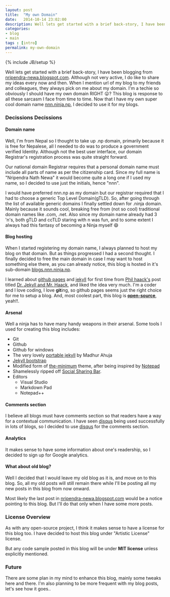 ```yaml
---
layout: post
title:  "My own Domain"
date:   2014-10-14 23:02:00
description: Well lets get started with a brief back-story, I have been blogging from <a href="http://nripendra-newa.blogspot.com">nripendra-newa.blogspot.com</a>. Although not very active, I do like to share my ideas every now and then. When I mention url of my blog to my friends and colleagues, they always pick on me about my domain... 
categories:
- blog
- main
tags : [intro]
permalink: my-own-domain
---
```

{% include JB/setup %}

Well lets get started with a brief back-story, I have been blogging from [nripendra-newa.blogspot.com](http://nripendra-newa.blogspot.com). Although not very active, I do like to share my ideas every now and then. When I mention url of my blog to my friends and colleagues, they always pick on me about my domain. I'm a techie so obviously I should have my own domain RIGHT :stuck_out_tongue:? This blog is response to all these sarcasm I face from time to time. Now that I have my own super cool domain name [nnn.ninja.np](http://nnn.ninja.np), I decided to use it for my blogs.

### Decissions Decissions

#### Domain name

Well, I'm from Nepal so I thought to take up .np domain, primarily because it is free for Nepalese, all I needed to do was to produce a government verified Identity. Although not the best user interface, our domain Registrar's registration process was quite straight forward.

Our national domain Registrar requires that a personal domain name must include all parts of name as per the citizenship card. Since my full name is "Nripendra Nath Newa" it would become quite a long one if I used my name, so I decided to use just the initials, hence "nnn".

I would have preferred nnn.np as my domain but our registrar required that I had to choose a generic Top Level Domain(gTLD). So, after going through the list of available generic domains I finally settled down for .ninja domain. Mainly because it sounds cool, breaking free from (not so cool) traditional domain names like .com, .net. Also since my domain name already had 3 'n's, both gTLD and ccTLD staring with n was fun, and to some extent I always had this fantasy of becoming a Ninja myself :smile:

#### Blog hosting

When I started registering my domain name, I always planned to host my blog on that domain. But as things progressed I had a second thought. I finally decided to free the main domain in case I may want to host something else there, as you can already notice, this blog is hosted in it's sub-domain [blogs.nnn.ninja.np](http://blogs.nnn.ninja.np). 

I learned about [github pages](https://pages.github.com/) and [jekyll](http://jekyllrb.com/) for first time from [Phil haack's](http://haacked.com/about/) post titled [Dr. Jekyll and Mr. Haack](http://haacked.com/archive/2013/12/02/dr-jekyll-and-mr-haack/), and liked the idea very much. I'm a coder and I love coding, I love **git**ing, so github pages seems just the right choice for me to setup a blog. And, most coolest part, this blog is **[open-source](https://github.com/nripendra/nripendra.github.io)**, yeah!!.

#### Arsenal

Well a ninja has to have many handy weapons in their arsenal. Some tools I used for creating this blog includes:

* Git
* Github
* Github for windows
* The very lovely [portable jekyll](https://github.com/madhur/PortableJekyll) by Madhur Ahuja
* [Jekyll bootstrap](http://jekyllbootstrap.com/)
* Modified form of [the-minimum](http://themes.jekyllbootstrap.com/preview/the-minimum/) theme, after being inspired by [Notepad](http://hmfaysal.github.io/Notepad/)
* Shamelessly ripped off [Social Sharing Bar](http://zhangwenli.com/blog/2014/08/03/make-your-own-social-sharing-bar-with-jekyll/).
* Editors
	* Visual Studio
	* Markdown Pad
	* Notepad++

#### Comments section

I believe all blogs must have comments section so that readers have a way for a contextual communication. I have seen [disqus](https://disqus.com/) being used successfully in lots of blogs, so I decided to use [disqus](https://disqus.com/) for the comments section.

#### Analytics

It makes sense to have some information about one's readership, so I decided to sign up for Google analytics.

#### What about old blog?

Well I decided that I would leave my old blog as it is, and move on to this blog. So, all my old posts will still remain there while I'll be posting all my new posts in this blog from now onward.

Most likely the last post in [nripendra-newa.blogspot.com](http://nripendra-newa.blogspot.com) would be a notice pointing to this blog. But I'll do that only when I have some more posts.

### License Overview

As with any open-source project, I think it makes sense to have a license for this blog too. I have decided to host this blog under "Artistic License" license. 

But any code sample posted in this blog will be under **MIT license** unless explicitly mentioned.

### Future

There are some plan in my mind to enhance this blog, mainly some tweaks here and there. I'm also planning to be more frequent with my blog posts, let's see how it goes..
